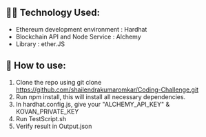 ##  :man_technologist: Technology Used:
- Ethereum development environment : Hardhat
- Blockchain API and Node Service : Alchemy
- Library : ether.JS

## :high_brightness:  How to use:
1. Clone the repo using git clone https://github.com/shailendrakumaromkar/Coding-Challenge.git
2. Run npm install, this will install all necessary dependencies.
3. In hardhat.config.js, give your "ALCHEMY_API_KEY" & KOVAN_PRIVATE_KEY
4. Run TestScript.sh
5. Verify result in Output.json
